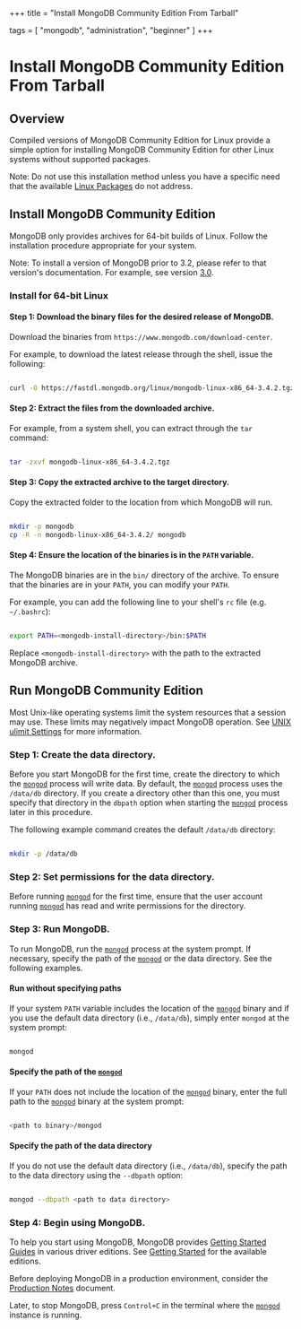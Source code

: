 +++
title = "Install MongoDB Community Edition From Tarball"

tags = [
"mongodb",
"administration",
"beginner" ]
+++

# Install MongoDB Community Edition From Tarball


## Overview

Compiled versions of MongoDB Community Edition for Linux provide a simple
option for installing MongoDB Community Edition for other Linux systems without
supported packages.

Note: Do not use this installation method unless you have a specific need that the available [Linux Packages](https://docs.mongodb.com/manual/administration/install-on-linux/#recommended-linux-install) do not address.


## Install MongoDB Community Edition

MongoDB only provides archives for 64-bit builds of Linux. Follow the
installation procedure appropriate for your system.

Note: To install a version of MongoDB prior to 3.2, please refer to that version's documentation. For example, see version [3.0](../install-mongodb-on-linux/).


### Install for 64-bit Linux


#### Step 1: Download the binary files for the desired release of MongoDB.

Download the binaries from ``https://www.mongodb.com/download-center``.

For example, to download the latest release through the shell, issue
the following:

```sh

curl -O https://fastdl.mongodb.org/linux/mongodb-linux-x86_64-3.4.2.tgz

```


#### Step 2: Extract the files from the downloaded archive.

For example, from a system shell, you can extract through the ``tar`` command:

```sh

tar -zxvf mongodb-linux-x86_64-3.4.2.tgz

```


#### Step 3: Copy the extracted archive to the target directory.

Copy the extracted folder to the location from which MongoDB will run.

```sh

mkdir -p mongodb
cp -R -n mongodb-linux-x86_64-3.4.2/ mongodb

```


#### Step 4: Ensure the location of the binaries is in the ``PATH`` variable.

The MongoDB binaries are in the ``bin/`` directory of the archive. To
ensure that the binaries are in your ``PATH``, you can modify your
``PATH``.

For example, you can add the following line to your shell's
``rc`` file (e.g. ``~/.bashrc``):

```sh

export PATH=<mongodb-install-directory>/bin:$PATH

```

Replace ``<mongodb-install-directory>`` with the path to the extracted
MongoDB archive.


## Run MongoDB Community Edition

Most Unix-like operating systems limit the system resources that a
session may use. These limits may negatively impact MongoDB operation.
See [UNIX ulimit Settings](https://docs.mongodb.com/manual/reference/ulimit) for more information.


### Step 1: Create the data directory.

Before you start MongoDB for the first time, create the directory to
which the [``mongod``](https://docs.mongodb.com/manual/reference/program/mongod/#bin.mongod) process will write data. By default, the
[``mongod``](https://docs.mongodb.com/manual/reference/program/mongod/#bin.mongod) process uses the ``/data/db`` directory. If you create
a directory other than this one, you must specify that directory in the
``dbpath`` option when starting the [``mongod``](https://docs.mongodb.com/manual/reference/program/mongod/#bin.mongod) process
later in this procedure.

The following example command creates the default ``/data/db`` directory:

```sh

mkdir -p /data/db

```


### Step 2: Set permissions for the data directory.

Before running [``mongod``](https://docs.mongodb.com/manual/reference/program/mongod/#bin.mongod) for the first time, ensure that the
user account running [``mongod``](https://docs.mongodb.com/manual/reference/program/mongod/#bin.mongod) has read and write permissions
for the directory.


### Step 3: Run MongoDB.

To run MongoDB, run the [``mongod``](https://docs.mongodb.com/manual/reference/program/mongod/#bin.mongod) process at the system prompt.
If necessary, specify the path of the [``mongod``](https://docs.mongodb.com/manual/reference/program/mongod/#bin.mongod) or the data
directory. See the following examples.


#### Run without specifying paths

If your system ``PATH`` variable includes the location of the
[``mongod``](https://docs.mongodb.com/manual/reference/program/mongod/#bin.mongod) binary and if you use the default data directory
(i.e., ``/data/db``), simply enter ``mongod`` at the system prompt:

```sh

mongod

```


#### Specify the path of the [``mongod``](https://docs.mongodb.com/manual/reference/program/mongod/#bin.mongod)

If your ``PATH`` does not include the location of the
[``mongod``](https://docs.mongodb.com/manual/reference/program/mongod/#bin.mongod) binary, enter the full path to the [``mongod``](https://docs.mongodb.com/manual/reference/program/mongod/#bin.mongod)
binary at the system prompt:

```sh

<path to binary>/mongod

```


#### Specify the path of the data directory

If you do not use the default data directory (i.e., ``/data/db``),
specify the path to the data directory using the ``--dbpath`` option:

```sh

mongod --dbpath <path to data directory>

```


### Step 4: Begin using MongoDB.

To help you start using MongoDB, MongoDB provides [Getting
Started Guides](https://docs.mongodb.com/manual/#getting-started) in various driver editions. See
[Getting Started](https://docs.mongodb.com/manual/#getting-started) for the available editions.

Before deploying MongoDB in a production environment, consider the
[Production Notes](https://docs.mongodb.com/manual/administration/production-notes) document.

Later, to stop MongoDB, press ``Control+C`` in the terminal where the
[``mongod``](https://docs.mongodb.com/manual/reference/program/mongod/#bin.mongod) instance is running.
